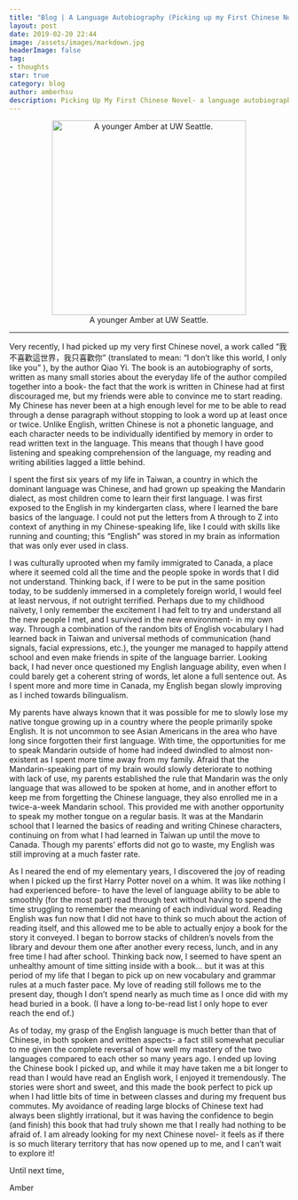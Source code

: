 ```yaml
---
title: "Blog | A Language Autobiography (Picking up my First Chinese Novel)"
layout: post
date: 2019-02-20 22:44
image: /assets/images/markdown.jpg
headerImage: false
tag:
- thoughts
star: true
category: blog
author: amberhsu
description: Picking Up My First Chinese Novel- a language autobiography
---
```


<div style="text-align: center">
    <img class="image" src="https://amberhsuu.github.io/assets/images/little.jpg" alt="A younger Amber at UW Seattle." width="350"/>
    <figcaption class="caption">A younger Amber at UW Seattle.</figcaption>
</div>

---

Very recently, I had picked up my very first Chinese novel, a work called “我不喜歡這世界，我只喜歡你” (translated to mean: “I don’t like this world, I only like you” ), by the author Qiao Yi. The book is an autobiography of sorts, written as many small stories about the everyday life of the author compiled together into a book- the fact that the work is written in Chinese had at first discouraged me, but my friends were able to convince me to start reading. My Chinese has never been at a high enough level for me to be able to read through a dense paragraph without stopping to look a word up at least once or twice. Unlike English, written Chinese is not a phonetic language, and each character needs to be individually identified by memory in order to read written text in the language. This means that though I have good listening and speaking comprehension of the language, my reading and writing abilities lagged a little behind. 

I spent the first six years of my life in Taiwan, a country in which the dominant language was Chinese, and had grown up speaking the Mandarin dialect, as most children come to learn their first language. I was first exposed to the English in my kindergarten class, where I learned the bare basics of the language. I could not put the letters from A through to Z into context of anything in my Chinese-speaking life, like I could with skills like running and counting; this “English” was stored in my brain as information that was only ever used in class.

I was culturally uprooted when my family immigrated to Canada, a place where it seemed cold all the time and the people spoke in words that I did not understand. Thinking back, if I were to be put in the same position today, to be suddenly immersed in a completely foreign world, I would feel at least nervous, if not outright terrified. Perhaps due to my childhood naïvety, I only remember the excitement I had felt to try and understand all the new people I met, and I survived in the new environment- in my own way. Through a combination of the random bits of English vocabulary I had learned back in Taiwan and universal methods of communication (hand signals, facial expressions, etc.), the younger me managed to happily attend school and even make friends in spite of the language barrier. Looking back, I had never once questioned my English language ability, even when I could barely get a coherent string of words, let alone a full sentence out. As I spent more and more time in Canada, my English began slowly improving as I inched towards bilingualism.

My parents have always known that it was possible for me to slowly lose my native tongue growing up in a country where the people primarily spoke English. It is not uncommon to see Asian Americans in the area who have long since forgotten their first language. With time, the opportunities for me to speak Mandarin outside of home had indeed dwindled to almost non-existent as I spent more time away from my family. Afraid that the Mandarin-speaking part of my brain would slowly deteriorate to nothing with lack of use, my parents established the rule that Mandarin was the only language that was allowed to be spoken at home, and in another effort to keep me from forgetting the Chinese language, they also enrolled me in a twice-a-week Mandarin school. This provided me with another opportunity to speak my mother tongue on a regular basis. It was at the Mandarin school that I learned the basics of reading and writing Chinese characters, continuing on from what I had learned in Taiwan up until the move to Canada. Though my parents’ efforts did not go to waste, my English was still improving at a much faster rate.

As I neared the end of my elementary years, I discovered the joy of reading when I picked up the first Harry Potter novel on a whim. It was like nothing I had experienced before- to have the level of language ability to be able to smoothly (for the most part) read through text without having to spend the time struggling to remember the meaning of each individual word. Reading English was fun now that I did not have to think so much about the action of reading itself, and this allowed me to be able to actually enjoy a book for the story it conveyed. I began to borrow stacks of children’s novels from the library and devour them one after another every recess, lunch, and in any free time I had after school. Thinking back now, I seemed to have spent an unhealthy amount of time sitting inside with a book... but it was at this period of my life that I began to pick up on new vocabulary and grammar rules at a much faster pace. My love of reading still follows me to the present day, though I don’t spend nearly as much time as I once did with my head buried in a book. (I have a long to-be-read list I only hope to ever reach the end of.)

As of today, my grasp of the English language is much better than that of Chinese, in both spoken and written aspects- a fact still somewhat peculiar to me given the complete reversal of how well my mastery of the two languages compared to each other so many years ago. I ended up loving the Chinese book I picked up, and while it may have taken me a bit longer to read than I would have read an English work, I enjoyed it tremendously. The stories were short and sweet, and this made the book perfect to pick up when I had little bits of time in between classes and during my frequent bus commutes. My avoidance of reading large blocks of Chinese text had always been slightly irrational, but it was having the confidence to begin (and finish) this book that had truly shown me that I really had nothing to be afraid of. I am already looking for my next Chinese novel- it feels as if there is so much literary territory that has now opened up to me, and I can’t wait to explore it!

Until next time,

Amber
